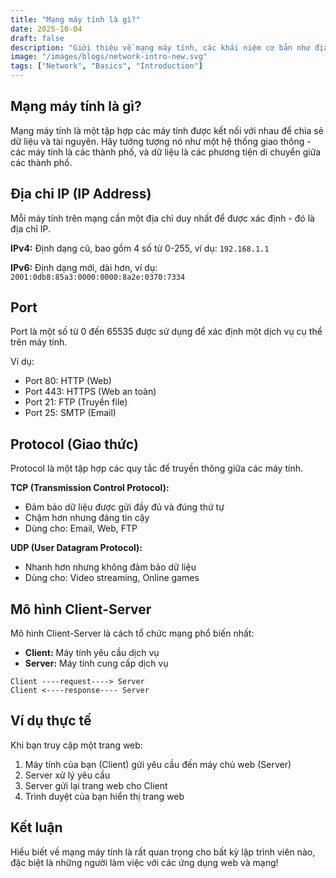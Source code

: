 ```yaml
---
title: "Mạng máy tính là gì?"
date: 2025-10-04
draft: false
description: "Giới thiệu về mạng máy tính, các khái niệm cơ bản như địa chỉ IP, Port, Protocol và mô hình Client-Server."
image: "/images/blogs/network-intro-new.svg"
tags: ["Network", "Basics", "Introduction"]
---
```


## Mạng máy tính là gì?

Mạng máy tính là một tập hợp các máy tính được kết nối với nhau để chia sẻ dữ liệu và tài nguyên. Hãy tưởng tượng nó như một hệ thống giao thông - các máy tính là các thành phố, và dữ liệu là các phương tiện di chuyển giữa các thành phố.

## Địa chỉ IP (IP Address)

Mỗi máy tính trên mạng cần một địa chỉ duy nhất để được xác định - đó là địa chỉ IP.

**IPv4:** Định dạng cũ, bao gồm 4 số từ 0-255, ví dụ: `192.168.1.1`

**IPv6:** Định dạng mới, dài hơn, ví dụ: `2001:0db8:85a3:0000:0000:8a2e:0370:7334`

## Port

Port là một số từ 0 đến 65535 được sử dụng để xác định một dịch vụ cụ thể trên máy tính.

Ví dụ:
- Port 80: HTTP (Web)
- Port 443: HTTPS (Web an toàn)
- Port 21: FTP (Truyền file)
- Port 25: SMTP (Email)

## Protocol (Giao thức)

Protocol là một tập hợp các quy tắc để truyền thông giữa các máy tính.

**TCP (Transmission Control Protocol):**
- Đảm bảo dữ liệu được gửi đầy đủ và đúng thứ tự
- Chậm hơn nhưng đáng tin cậy
- Dùng cho: Email, Web, FTP

**UDP (User Datagram Protocol):**
- Nhanh hơn nhưng không đảm bảo dữ liệu
- Dùng cho: Video streaming, Online games

## Mô hình Client-Server

Mô hình Client-Server là cách tổ chức mạng phổ biến nhất:

- **Client:** Máy tính yêu cầu dịch vụ
- **Server:** Máy tính cung cấp dịch vụ

```
Client ----request----> Server
Client <----response---- Server
```

## Ví dụ thực tế

Khi bạn truy cập một trang web:
1. Máy tính của bạn (Client) gửi yêu cầu đến máy chủ web (Server)
2. Server xử lý yêu cầu
3. Server gửi lại trang web cho Client
4. Trình duyệt của bạn hiển thị trang web

## Kết luận

Hiểu biết về mạng máy tính là rất quan trọng cho bất kỳ lập trình viên nào, đặc biệt là những người làm việc với các ứng dụng web và mạng!

